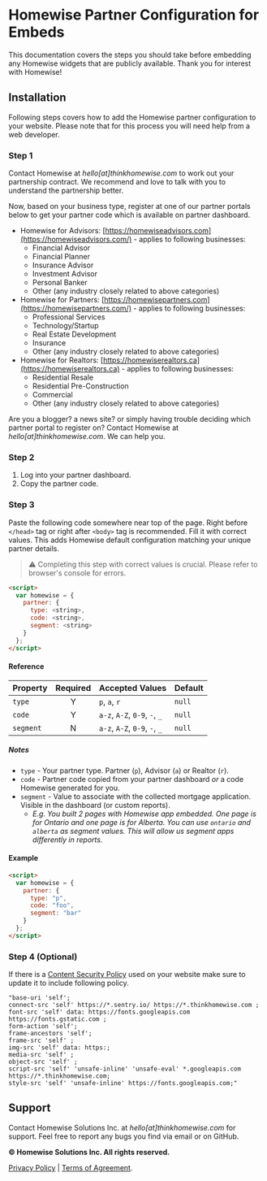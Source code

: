 # Homewise Partner Configuration for Embeds
This documentation covers the steps you should take before embedding any Homewise widgets that are publicly available.
Thank you for interest with Homewise!

## Installation
Following steps covers how to add the Homewise partner configuration to your website. Please note that for this process 
you will need help from a web developer.

### Step 1
Contact Homewise at *hello[at]thinkhomewise.com* to work out your partnership contract. We recommend and love to talk
with you to understand the partnership better.

Now, based on your business type, register at one of our partner portals below to get your partner code which is 
available on partner dashboard.
- Homewise for Advisors: [https://homewiseadvisors.com](https://homewiseadvisors.com/) - applies to following businesses:
  - Financial Advisor
  - Financial Planner
  - Insurance Advisor
  - Investment Advisor
  - Personal Banker
  - Other (any industry closely related to above categories)
- Homewise for Partners: [https://homewisepartners.com](https://homewisepartners.com/) - applies to following businesses:
  - Professional Services
  - Technology/Startup
  - Real Estate Development
  - Insurance
  - Other (any industry closely related to above categories)
- Homewise for Realtors: [https://homewiserealtors.ca](https://homewiserealtors.ca) - applies to following businesses:
  - Residential Resale
  - Residential Pre-Construction
  - Commercial
  - Other (any industry closely related to above categories)

Are you a blogger? a news site? or simply having trouble deciding which partner portal to register on? Contact Homewise
at *hello[at]thinkhomewise.com*. We can help you.

### Step 2
1. Log into your partner dashboard.
2. Copy the partner code.

### Step 3
Paste the following code somewhere near top of the page. Right before `</head>` tag or right after `<body>` tag is 
recommended. Fill it with correct values. This adds Homewise default configuration matching your unique partner details.

> :warning: Completing this step with correct values is crucial. Please refer to browser's console for errors.

```html
<script>
  var homewise = {
    partner: {
      type: <string>,
      code: <string>,
      segment: <string>
    }
  };
</script>
```

#### Reference
| Property   | Required | Accepted Values               | Default  |
|------------|:--------:|-------------------------------|----------|
| `type`     |    Y     | `p`, `a`, `r`                 | `null`   |
| `code`     |    Y     | `a-z`, `A-Z`, `0-9`, `-`, `_` | `null`   |
| `segment`  |    N     | `a-z`, `A-Z`, `0-9`, `-`, `_` | `null`   |

##### Notes
* `type` - Your partner type. Partner (`p`), Advisor (`a`) or Realtor (`r`).
* `code` - Partner code copied from your partner dashboard _or_ a code Homewise generated for you.
* `segment` - Value to associate with the collected mortgage application. Visible in the dashboard (or custom reports). 
  * _E.g. You built 2 pages with Homewise app embedded. One page is for Ontario and one page is for Alberta. You can use
    `ontario` and `alberta` as segment values. This will allow us segment apps differently in reports._

#### Example
```html
<script>
  var homewise = {
    partner: {
      type: "p",
      code: "foo",
      segment: "bar"
    }
  };
</script>
```

### Step 4 (Optional)
If there is a [Content Security Policy](https://developer.mozilla.org/en-US/docs/Web/HTTP/CSP) used on your website 
make sure to update it to include following policy. 
```
"base-uri 'self';
connect-src 'self' https://*.sentry.io/ https://*.thinkhomewise.com ;
font-src 'self' data: https://fonts.googleapis.com https://fonts.gstatic.com ;
form-action 'self';
frame-ancestors 'self';
frame-src 'self' ;
img-src 'self' data: https:;
media-src 'self' ;
object-src 'self' ;
script-src 'self' 'unsafe-inline' 'unsafe-eval' *.googleapis.com https://*.thinkhomewise.com;
style-src 'self' 'unsafe-inline' https://fonts.googleapis.com;"
```

## Support
Contact Homewise Solutions Inc. at *hello[at]thinkhomewise.com* for support. Feel free to report any bugs you find via
email or on GitHub.

**© Homewise Solutions Inc. All rights reserved.**

[Privacy Policy](https://thinkhomewise.com/page/privacy/) | [Terms of Agreement](https://thinkhomewise.com/page/terms/).